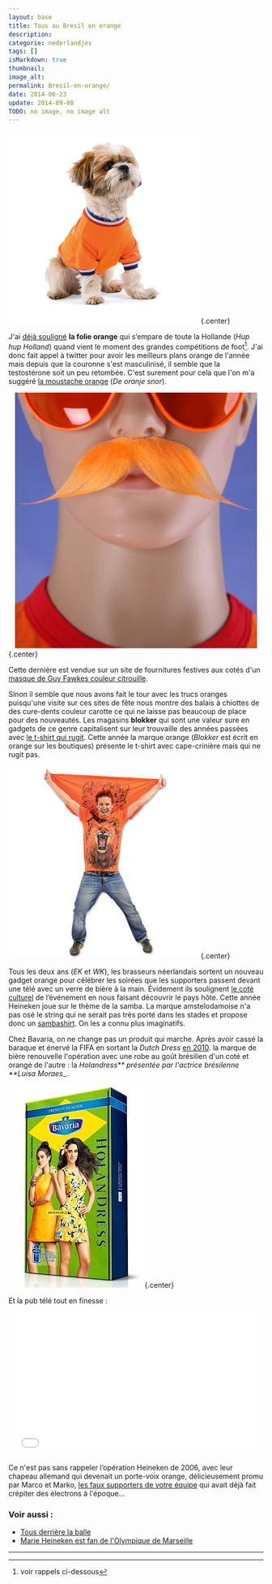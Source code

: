 ```yaml
---
layout: base
title: Tous au Bresil en orange
description: 
categorie: nederlandjes
tags: []
isMarkdown: true
thumbnail: 
image_alt: 
permalink: Bresil-en-orange/
date: 2014-06-23
update: 2014-09-08
TODO: no image, no image alt
---
```




![petit chier orange](petit-chien-orange.jpg){.center}

J'ai [déjà souligné](http://meinamsterdam.nl/decorations-oranges-choisies) **la folie orange** qui s’empare de toute la Hollande (*Hup hup Holland*) quand vient le moment des grandes compétitions de foot[^1]. J'ai donc fait appel à twitter pour avoir les meilleurs plans orange de l'année mais depuis que la couronne s'est masculinisé, il semble que la testostérone soit un peu retombée. C'est surement pour cela que l'on m'a suggéré [la moustache orange](https://twitter.com/Do_56/status/476670606063448064) (*De oranje snor*).

![moustache-orange-3.jpg](moustache-orange-3.jpg){.center}

Cette dernière est vendue sur un site de fournitures festives aux cotés d'un [masque de Guy Fawkes couleur citrouille](http://www.oranjeshopper.nl/product/10033986/oranje-v-for-vendetta-maskers-oranjeshopper.html).

Sinon il semble que nous avons fait le tour avec les trucs oranges puisqu'une visite sur ces sites de fête nous montre des balais à chiottes de des cure-dents couleur carotte ce qui ne laisse pas beaucoup de place pour des nouveautés. Les magasins **blokker** qui sont une valeur sure en gadgets de ce genre capitalisent sur leur trouvaille des années passées avec [le t-shirt qui rugit](http://meinamsterdam.nl/qu-allons-nous-faire-de-nos-welpies). Cette année la marque orange (*Blokker* est écrit en orange sur les boutiques) présente le t-shirt avec cape-crinière mais qui ne rugit pas.

![T-shirt avec cape et crinière](cape-criniere-de-lion.jpg){.center}

Tous les deux ans (*EK* et *WK*), les brasseurs néerlandais sortent un nouveau gadget orange pour célébrer les soirées que les supporters passent devant une télé avec un verre de bière à la main. Évidement ils soulignent [le coté culturel](http://meinamsterdam.nl/coupe-du-monde-parentese-culturelle) de l’événement en nous faisant découvrir le pays hôte. Cette année Heineken joue sur le thème de la samba. La marque amstelodamoise n'a pas osé le string qui ne serait pas très porté dans les stades et propose donc un [sambashirt](http://www.heineken.com/nl/heineken-sambashirt.aspx). On les a connu plus imaginatifs.

Chez Bavaria, on ne change pas un produit qui marche. Après avoir cassé la baraque et énervé la FIFA en sortant la *Dutch Dress* [en 2010](http://meinamsterdam.nl/surenchere-de-orange). la marque de bière renouvelle l'opération avec une robe au goût brésilien d'un coté et orangé de l'autre : la _Holandress** présentée par l'actrice brésilenne **Luisa Moraes__.

![boite de Hollandress](HollanDress-boite.jpg){.center}

Et la pub télé tout en finesse :

<!-- HTML -->
<div style="text-align:center;">
<iframe src="//player.vimeo.com/video/96948295" width="500" height="281" frameborder="0" webkitallowfullscreen mozallowfullscreen allowfullscreen></iframe>
</div>
<!-- / HTML -->

Ce n'est pas sans rappeler l’opération Heineken de 2006, avec leur chapeau allemand qui devenait un porte-voix orange, délicieusement promu par Marco et Marko, [les faux supporters de votre équipe](http://meinamsterdam.nl/la-hollande-pour-la-france) qui avait déjà fait crépiter des électrons à l'époque...

### Voir aussi :
* [Tous derrière la balle](/tous-derriere-la-balle)
* [Marie Heineken est fan de l'Olympique de Marseille](/marie-heineken-est-fan-de-l-om)
---
[^1]: voir rappels ci-dessous
<!-- post notes:
http://meinamsterdam.nl/qu-allons-nous-faire-de-nos-wuppies 
http://blog.han.nl/minorpr/wuppie-beesie-wat-dit-jaar/ <-- à rajouter dans les wupies 
http://www.bavaria.com/holandress/ 
http://meinamsterdam.nl/football-tous-en-orange 
http://meinamsterdam.nl/surenchere-de-orange 
 
http://www.bavaria.com/holandress/
http://greetingsfromholland.blogspot.com.br/2014/06/holandress.html
--->
